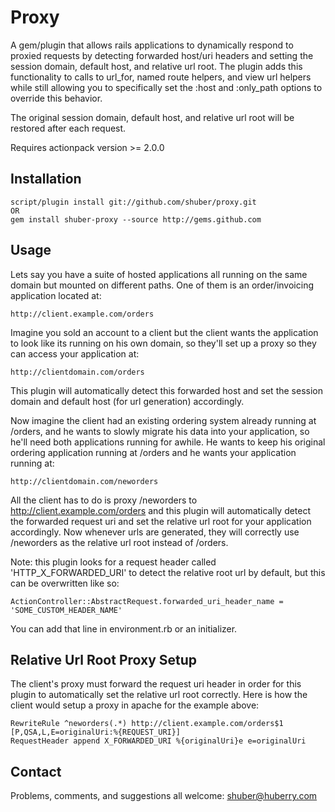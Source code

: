 Proxy
=====

A gem/plugin that allows rails applications to dynamically respond to proxied requests by detecting forwarded host/uri headers and setting the session domain, default host, and relative url root. The plugin adds this functionality to calls to url\_for, named route helpers, and view url helpers while still allowing you to specifically set the :host and :only\_path options to override this behavior.

The original session domain, default host, and relative url root will be restored after each request.

Requires actionpack version >= 2.0.0


Installation
------------

	script/plugin install git://github.com/shuber/proxy.git
	OR
	gem install shuber-proxy --source http://gems.github.com


Usage
-----

Lets say you have a suite of hosted applications all running on the same domain but mounted on different paths. One of them is an order/invoicing application located at:

	http://client.example.com/orders

Imagine you sold an account to a client but the client wants the application to look like its running on his own domain, so they'll set up a proxy so they can access your application at:

	http://clientdomain.com/orders

This plugin will automatically detect this forwarded host and set the session domain and default host (for url generation) accordingly.

Now imagine the client had an existing ordering system already running at /orders, and he wants to slowly migrate his data into your application, so he'll need both applications running for awhile. He wants to keep his original ordering application running at /orders and he wants your application running at:

	http://clientdomain.com/neworders

All the client has to do is proxy /neworders to http://client.example.com/orders and this plugin will automatically detect the forwarded request uri and set the relative url root for your application accordingly. Now whenever urls are generated, they will correctly use /neworders as the relative url root instead of /orders.

Note: this plugin looks for a request header called 'HTTP\_X\_FORWARDED\_URI' to detect the relative root url by default, but this can be overwritten like so:

	ActionController::AbstractRequest.forwarded_uri_header_name = 'SOME_CUSTOM_HEADER_NAME'

You can add that line in environment.rb or an initializer.


Relative Url Root Proxy Setup
-----------------------------

The client's proxy must forward the request uri header in order for this plugin to automatically set the relative url root correctly. Here is how the client would setup a proxy in apache for the example above:

	RewriteRule ^neworders(.*) http://client.example.com/orders$1 [P,QSA,L,E=originalUri:%{REQUEST_URI}]
	RequestHeader append X_FORWARDED_URI %{originalUri}e e=originalUri


Contact
-------

Problems, comments, and suggestions all welcome: [shuber@huberry.com](mailto:shuber@huberry.com)